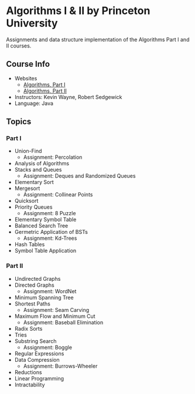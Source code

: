 # Algorithms I & II by Princeton University

Assignments and data structure implementation of the Algorithms Part I and II courses.

## Course Info

- Websites
	- [Algorithms, Part I](https://www.coursera.org/learn/algorithms-part1)
	- [Algorithms, Part II](https://www.coursera.org/learn/algorithms-part2)
- Instructors: Kevin Wayne, Robert Sedgewick
- Language: Java

## Topics

### Part I

- Union-Find
	- Assignment: Percolation
- Analysis of Algorithms
- Stacks and Queues
	- Assignment: Deques and Randomized Queues
- Elementary Sort
- Mergesort
	- Assignment: Collinear Points
- Quicksort
- Priority Queues
	- Assignment: 8 Puzzle
- Elementary Symbol Table
- Balanced Search Tree
- Germetric Application of BSTs
	- Assignment: Kd-Trees
- Hash Tables
- Symbol Table Application

### Part II

- Undirected Graphs
- Directed Graphs
	- Assignment: WordNet
- Minimum Spanning Tree
- Shortest Paths
	- Assignment: Seam Carving
- Maximum Flow and Minimum Cut
	- Assignment: Baseball Elimination
- Radix Sorts
- Tries
- Substring Search
	- Assignment: Boggle
- Regular Expressions
- Data Compression
	- Assignment: Burrows-Wheeler
- Reductions
- Linear Programming
- Intractability
